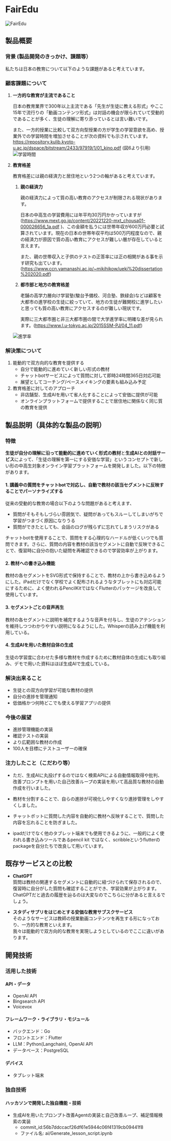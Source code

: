 # FairEdu

![FairEdu](image/FairEdu_logo_v2.png)

## 製品概要
### 背景 (製品開発のきっかけ、課題等）
私たちは日本の教育について以下のような課題があると考えています。

### 顧客課題について
1. **一方的な教育が主流であること**
   
    日本の教育業界で300年以上主流である「先生が生徒に教える形式」やここ15年で流行りの「動画コンテンツ形式」は対話の機会が限られていて受動的であることが多く、生徒の理解に寄り添っているとは言い難いです。  
    
    また、一方的授業に比較して双方向型授業の方が学生の学習意欲を高め、授業外での学習時間を増加させることが次の資料でも示されています。  
    https://repository.kulib.kyoto-u.ac.jp/dspace/bitstream/2433/97919/1/01_kino.pdf
    (図6より引用)
![学習時間](image/image_1.png)


1. **教育格差**
   
   教育格差には親の経済力と居住地という2つの軸があると考えています。
    1. **親の経済力**
   
        親の経済力によって質の高い教育のアクセスが制限される現状があります。

        日本の中高生の学習費用には年平均30万円かかっていますが (https://www.mext.go.jp/content/20221220-mxt_chousa01-000026656_1a.pdf )、この金額を払うには世帯年収が600万円必要と試算されています。現在の日本の世帯年収平均は500万円程度なので、親の経済力が原因で質の高い教育にアクセスが難しい層が存在していると言えます。

        また、親の世帯収入と子供のテストの正答率には正の相関がある事を示す研究も出ています。(https://www.ccn.yamanashi.ac.jp/~mikihikow/ueki%20dissertation%202020.pdf)


    2.  **都市部と地方の教育格差**
   
        老舗の高学力層向け学習塾(駿台予備校、河合塾、鉄緑会)などは顧客を大都市の進学校の生徒に絞っていて、地方の生徒が難関校に進学したいと思っても質の高い教育にアクセスするのが難しい現状です。

        実際に三大都市圏と非三大都市圏の間で大学進学率に明確な差が見られます。(https://www.l.u-tokyo.ac.jp/2015SSM-PJ/04_11.pdf)

    ![進学率](image/image_2.png)

### 解決策について

1. 能動的で双方向的な教育を提供する　　
    - 自分で能動的に進めていく新しい形式の教材
    - チャットbotサービスによって質問に対して即時24時間365日対応可能
    - 展望としてコーチング/ペースメイキングの要素も組み込み予定
2. 教育格差に対してのアプローチ
   - 非店舗型、生成AIを用いて省人化することによって安価に提供が可能
    - オンラインプラットフォームで提供することで居住地に関係なく同じ質の教育を提供
## 製品説明（具体的な製品の説明）
### 特徴
**生徒が自分の理解に沿って能動的に進めていく形式の教材**と**生成AIとの対話サービス**によって、「生徒の理解を第一にする安価な学習」というコンセプトで新しい形の中高生対象オンライン学習プラットフォームを開発しました。以下の特徴があります。
#### 1. 講義中の質問をチャットbotで対応し、自動で教材の該当セグメントに反映することでパーソナライズする
従来の受動的な教育の場合以下のような問題があると考えます、
  - 質問がそもそもしづらい雰囲気で、疑問があってもスルーしてしまいがちで学習がつまづく原因になりうる
  - 質問ができたとしても、会話のログが残らずに忘れてしまうリスクがある

チャットbotを使用することで、質問をする心理的なハードルが低くいつでも質問できます。さらに、質問の内容を教材の該当セグメントに自動で反映できることで、復習時に自分の抱いた疑問を再確認できるので学習効率が上がります。
#### 2. 教材への書き込み機能
教材の各セグメントをSVG形式で保持することで、教材の上から書き込めるようにした。iPadだけでなく学校でよく配布されるようなタブレットにも対応可能にするために、よく使われるPencilKitではなくFlutterのパッケージを改良して使用しています。
#### 3. セグメントごとの音声再生
教材の各セグメントに説明を補完するような音声を付与し、生徒のアテンションを維持しつつわかりやすい説明になるようにした。Whisperの読み上げ機能を利用している。
#### 4. 生成AIを用いた教材自体の生成
生徒の学習度に合わせた多様な教材を作成するために教材自体の生成にも取り組み、デモで用いた資料はほぼ生成AIで生成している。
### 解決出来ること
* 生徒との双方向学習が可能な教材の提供
* 自分の進捗を管理通知
* 低価格かつ何時どこでも使える学習アプリの提供
### 今後の展望
* 進捗管理機能の実装
* 確認テストの実装
* より広範囲な教材の作成
* 100人を目標にテストユーザーの確保
### 注力したこと（こだわり等）
* ただ、生成AIに丸投げするのではなく検索APIによる自動情報取得や批判、改善プロンプトを用いた自己改善ループの実装を用いて高品質な教材の自動作成を行いました。  
  
* 教材を分割することで、自らの進捗が可視化しやすくなり進捗管理をしやすくしました。
  
* チャットボットに質問した内容を自動的に教材へ反映することで、質問した内容を忘れることを防ぎました。
  
* ipadだけでなく他のタブレット端末でも使用できるように、一般的によく使われる書き込みツールであるpencil kit ではなく、scribbleというflutterのpackageを自分たちで改良して用いています。

## 既存サービスとの比較
- **ChatGPT**  
質問は教材の関連するセグメントに自動的に紐づけられて保存されるので、復習時に自分がした質問も確認することができ、学習効果が上がります。　　     
ChatGPTだと過去の履歴を辿るのは大変なのでこちらに分があると言えるでしょう。

- **スタディサプリをはじめとする安価な教育サブスクサービス**  
そのようなサービスは教師の授業動画コンテンツを再生する形になっており、一方的な教育といえます。  
我々は能動的で双方向的な教育を実現しようとしているのでここに違いがあります。


## 開発技術
### 活用した技術
#### API・データ
* OpenAI API
* Bingsearch API
* Voicevox

#### フレームワーク・ライブラリ・モジュール
- バックエンド：Go
- フロントエンド：Flutter
- LLM：Python(Langchain), OpenAI API
- データベース：PostgreSQL

#### デバイス
* タブレット端末

### 独自技術
#### ハッカソンで開発した独自機能・技術
- 生成AIを用いたプロンプト改善Agentの実装と自己改善ループ、補足情報検索の実装 
    * commit_id:56b7ddccacf26df61e5944c06f41319cb09441f8
    * ファイル名: ai/Generate_lesson_script.ipynb